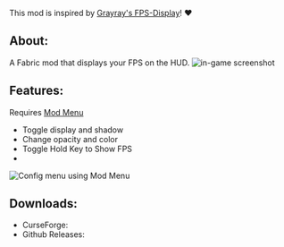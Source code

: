 This mod is inspired by [Grayray's FPS-Display](https://github.com/Grayray75/FPS-Display/releases)! ❤️

## About:
A Fabric mod that displays your FPS on the HUD.
![in-game screenshot](https://i.imgur.com/YE0XOTs.png)

## Features:
Requires [Mod Menu](https://github.com/TerraformersMC/ModMenu)
* Toggle display and shadow
* Change opacity and color
* Toggle Hold Key to Show FPS
* 
![Config menu using Mod Menu](https://i.imgur.com/6wk4xYS.png)

## Downloads:
* CurseForge:
* Github Releases:
